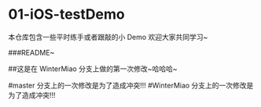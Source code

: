 # 01-iOS-testDemo
本仓库包含一些平时练手或者跟敲的小 Demo 欢迎大家共同学习~

###README~


##这是在 WinterMiao 分支上做的第一次修改~哈哈哈~

#master 分支上的一次修改是为了造成冲突!!!
#WinterMiao 分支上的一次修改是为了造成冲突!!!